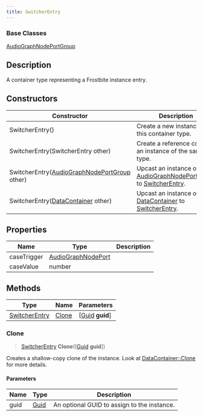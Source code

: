 ```yaml
---
title: SwitcherEntry
---
```

### Base Classes

[AudioGraphNodePortGroup](AudioGraphNodePortGroup)

## Description

A container type representing a Frostbite instance entry.

## Constructors

| Constructor                                                              | Description                                                                                                       |
| ------------------------------------------------------------------------ | ----------------------------------------------------------------------------------------------------------------- |
| SwitcherEntry()                                                          | Create a new instance of this container type.                                                                     |
| SwitcherEntry(SwitcherEntry other)                                       | Create a reference copy of an instance of the same type.                                                          |
| SwitcherEntry([AudioGraphNodePortGroup](AudioGraphNodePortGroup) other)  | Upcast an instance of type [AudioGraphNodePortGroup](AudioGraphNodePortGroup) to [SwitcherEntry](SwitcherEntry).  |
| SwitcherEntry([DataContainer](/vext/ref/shared/class/datacontainer) other) | Upcast an instance of type [DataContainer](/vext/ref/shared/class/datacontainer) to [SwitcherEntry](SwitcherEntry). |

## Properties

| Name        | Type                                     | Description |
| ----------- | ---------------------------------------- | ----------- |
| caseTrigger | [AudioGraphNodePort](AudioGraphNodePort) |             |
| caseValue   | number                                   |             |

## Methods

| Type                           | Name            | Parameters                                     |
| ------------------------------ | --------------- | ---------------------------------------------- |
| [SwitcherEntry](SwitcherEntry) | [Clone](#clone) | \[[Guid](/vext/ref/shared/class/guid) **guid**\] |

### Clone

> [SwitcherEntry](SwitcherEntry) **Clone**(\[[Guid](/vext/ref/shared/class/guid) **guid**\])

Creates a shallow-copy clone of the instance. Look at [DataContainer::Clone](/vext/ref/shared/class/datacontainer#clone) for more details.

#### Parameters

| Name | Type         | Description                                 |
| ---- | ------------ | ------------------------------------------- |
| guid | [Guid](Guid) | An optional GUID to assign to the instance. |
